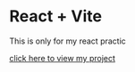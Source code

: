 # React + Vite

<p> This is only for my react practic</p>

<p> <a href="https://omchy34.github.io/E-com-Book-website/" traget='_blank'> click here to view my project</a></p>